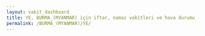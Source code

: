 ```yaml
---
layout: vakit_dashboard
title: YE, BURMA_(MYANMAR) için iftar, namaz vakitleri ve hava durumu - ilçe/eyalet seç
permalink: /BURMA_(MYANMAR)/YE/
---
```


<script type="text/javascript">
  var GLOBAL_COUNTRY = 'BURMA_(MYANMAR)';
  var GLOBAL_CITY = 'YE';
  var GLOBAL_STATE = '';
  var lat = 72;
  var lon = 21;
</script>
